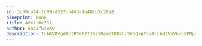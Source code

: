 ```yaml
---
id: 3c30caf4-1c89-4627-b4d3-4e401b5c28a8
blueprint: book
title: AVXirHc3Di
author: GnAJfG4xXV
description: TukKVAMgd93tRYeP7TJ0z5Ram6TDN4hrSX5QvAPbs9cdhd1NaVkv5XPNpq32ZXorqPWFhUJwtcQnDpqm6AaLX1BgypSLZSbIWlvh
---
```

